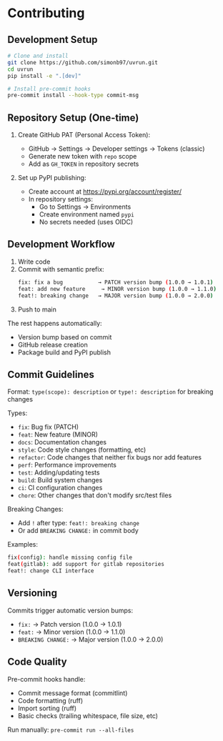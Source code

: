 # Contributing

## Development Setup

```bash
# Clone and install
git clone https://github.com/simonb97/uvrun.git
cd uvrun
pip install -e ".[dev]"

# Install pre-commit hooks
pre-commit install --hook-type commit-msg
```

## Repository Setup (One-time)

1. Create GitHub PAT (Personal Access Token):

   - GitHub → Settings → Developer settings → Tokens (classic)
   - Generate new token with `repo` scope
   - Add as `GH_TOKEN` in repository secrets

2. Set up PyPI publishing:
   - Create account at https://pypi.org/account/register/
   - In repository settings:
     - Go to Settings → Environments
     - Create environment named `pypi`
     - No secrets needed (uses OIDC)

## Development Workflow

1. Write code
2. Commit with semantic prefix:
   ```bash
   fix: fix a bug           → PATCH version bump (1.0.0 → 1.0.1)
   feat: add new feature     → MINOR version bump (1.0.0 → 1.1.0)
   feat!: breaking change   → MAJOR version bump (1.0.0 → 2.0.0)
   ```
3. Push to main

The rest happens automatically:

- Version bump based on commit
- GitHub release creation
- Package build and PyPI publish

## Commit Guidelines

Format: `type(scope): description` or `type!: description` for breaking changes

Types:

- `fix`: Bug fix (PATCH)
- `feat`: New feature (MINOR)
- `docs`: Documentation changes
- `style`: Code style changes (formatting, etc)
- `refactor`: Code changes that neither fix bugs nor add features
- `perf`: Performance improvements
- `test`: Adding/updating tests
- `build`: Build system changes
- `ci`: CI configuration changes
- `chore`: Other changes that don't modify src/test files

Breaking Changes:

- Add `!` after type: `feat!: breaking change`
- Or add `BREAKING CHANGE:` in commit body

Examples:

```bash
fix(config): handle missing config file
feat(gitlab): add support for gitlab repositories
feat!: change CLI interface
```

## Versioning

Commits trigger automatic version bumps:

- `fix:` → Patch version (1.0.0 → 1.0.1)
- `feat:` → Minor version (1.0.0 → 1.1.0)
- `BREAKING CHANGE:` → Major version (1.0.0 → 2.0.0)

## Code Quality

Pre-commit hooks handle:

- Commit message format (commitlint)
- Code formatting (ruff)
- Import sorting (ruff)
- Basic checks (trailing whitespace, file size, etc)

Run manually: `pre-commit run --all-files`
